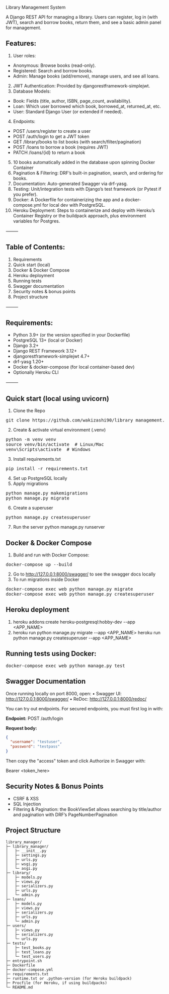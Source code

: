 Library Management System

A Django REST API for managing a library. Users can register, log in (with JWT), search and borrow books, return them, and see a basic admin panel for management.

## Features:
1. User roles:
- Anonymous: Browse books (read-only).
- Registered: Search and borrow books.
- Admin: Manage books (add/remove), manage users, and see all loans.
2. JWT Authentication: Provided by djangorestframework-simplejwt.
3. Database Models:
- Book: Fields (title, author, ISBN, page_count, availability).
- Loan: Which user borrowed which book, borrowed_at, returned_at, etc.
- User: Standard Django User (or extended if needed).
4. Endpoints:
- POST /users/register to create a user
- POST /auth/login to get a JWT token
- GET /library/books to list books (with search/filter/pagination)
- POST /loans to borrow a book (requires JWT)
- PATCH /loans/{id} to return a book
5. 10 books automatically added in the database upon spinning Docker Container
6. Pagination & Filtering: DRF’s built-in pagination, search, and ordering for books.
7. Documentation: Auto-generated Swagger via drf-yasg.
8. Testing: Unit/integration tests with Django’s test framework (or Pytest if you prefer).
9. Docker: A Dockerfile for containerizing the app and a docker-compose.yml for local dev with PostgreSQL.
10. Heroku Deployment: Steps to containerize and deploy with Heroku’s Container Registry or the buildpack approach, plus environment variables for Postgres.

⸻

## Table of Contents:
1. Requirements
2. Quick start (local)
3. Docker & Docker Compose
4. Heroku deployment
5. Running tests
6. Swagger documentation
7. Security notes & bonus points
8. Project structure


⸻

## Requirements:
- Python 3.9+ (or the version specified in your Dockerfile)
- PostgreSQL 13+ (local or Docker)
- Django 3.2+
- Django REST Framework 3.12+
- djangorestframework-simplejwt 4.7+
- drf-yasg 1.20+
- Docker & docker-compose (for local container-based dev)
- Optionally Heroku CLI 

⸻

## Quick start (local using uvicorn)

1. Clone the Repo
<pre>
git clone https://github.com/wakizashi90/library_management.git
</pre>
2. Create & activate virtual environment (.venv)

<pre>
python -m venv venv
source venv/bin/activate  # Linux/Mac
venv\Scripts\activate  # Windows
</pre>

3. Install requirements.txt
<pre>
pip install -r requirements.txt
</pre>
4. Set up PostgreSQL locally
5. Apply migrations
<pre>
python manage.py makemigrations
python manage.py migrate
</pre>
6. Create a superuser
<pre>
python manage.py createsuperuser
</pre>
7. Run the server
python manage.py runserver

## Docker & Docker Compose
1. Build and run with Docker Compose:
<pre>
docker-compose up --build
</pre>
2. Go to http://127.0.0.1:8000/swagger/ to see the swagger docs locally
3. To run migrations inside Docker
<pre>
docker-compose exec web python manage.py migrate
docker-compose exec web python manage.py createsuperuser
</pre>
## Heroku deployment
1. heroku addons:create heroku-postgresql:hobby-dev --app <APP_NAME>
2. heroku run python manage.py migrate --app <APP_NAME>
heroku run python manage.py createsuperuser --app <APP_NAME>

## Running tests using Docker:
<pre>
docker-compose exec web python manage.py test
</pre>

## Swagger Documentation

Once running locally on port 8000, open:
	•	Swagger UI: http://127.0.0.1:8000/swagger/
	•	ReDoc: http://127.0.0.1:8000/redoc/

You can try out endpoints. For secured endpoints, you must first log in with:

**Endpoint:**
POST /auth/login

**Request body:**

```json
{
  "username": "testuser",
  "password": "testpass"
}
```

Then copy the "access" token and click Authorize in Swagger with:

Bearer <token_here>

## Security Notes & Bonus Points

- CSRF & XSS
- SQL Injection
- Filtering & Pagination: the BookViewSet allows searching by title/author and pagination with DRF’s PageNumberPagination

## Project Structure

```text
library_manager/
├─ library_manager/
│   ├─ __init__.py
│   ├─ settings.py
│   ├─ urls.py
│   ├─ wsgi.py
│   └─ asgi.py
├─ library/
│   ├─ models.py
│   ├─ views.py
│   ├─ serializers.py
│   ├─ urls.py
│   └─ admin.py
├─ loans/
│   ├─ models.py
│   ├─ views.py
│   ├─ serializers.py
│   ├─ urls.py
│   └─ admin.py
├─ users/
│   ├─ views.py
│   ├─ serializers.py
│   └─ urls.py
├─ tests/
│   ├─ test_books.py
│   ├─ test_loans.py
│   └─ test_users.py
├─ entrypoint.sh
├─ Dockerfile
├─ docker-compose.yml
├─ requirements.txt
├─ runtime.txt or .python-version (for Heroku buildpack)
├─ Procfile (for Heroku, if using buildpacks)
└─ README.md
```


